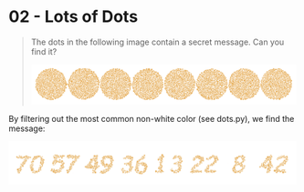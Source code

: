 # 02 - Lots of Dots

> The dots in the following image contain a secret message. Can you find it?
> 
> ![dots](dots.png)

By filtering out the most common non-white color (see dots.py), we find the message:

![out](out.png)
